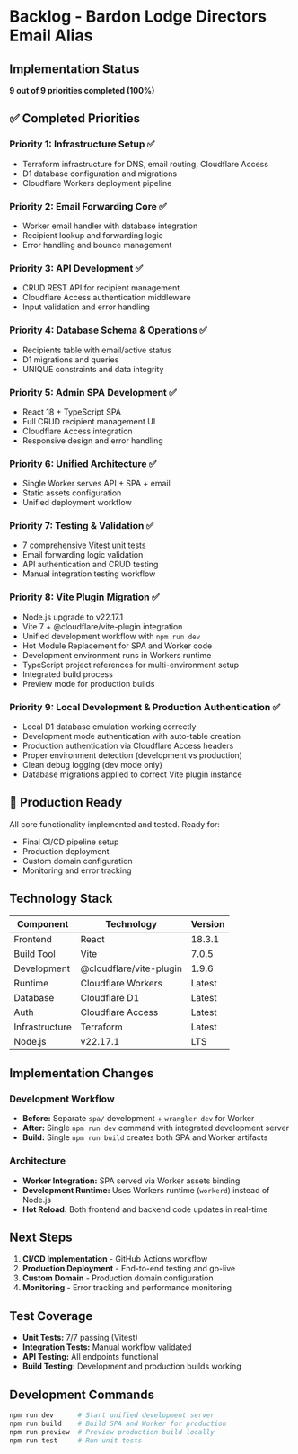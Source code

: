 # Backlog - Bardon Lodge Directors Email Alias

## Implementation Status

**9 out of 9 priorities completed (100%)**

## ✅ Completed Priorities

### Priority 1: Infrastructure Setup ✅

- Terraform infrastructure for DNS, email routing, Cloudflare Access
- D1 database configuration and migrations
- Cloudflare Workers deployment pipeline

### Priority 2: Email Forwarding Core ✅

- Worker email handler with database integration
- Recipient lookup and forwarding logic
- Error handling and bounce management

### Priority 3: API Development ✅

- CRUD REST API for recipient management
- Cloudflare Access authentication middleware
- Input validation and error handling

### Priority 4: Database Schema & Operations ✅

- Recipients table with email/active status
- D1 migrations and queries
- UNIQUE constraints and data integrity

### Priority 5: Admin SPA Development ✅

- React 18 + TypeScript SPA
- Full CRUD recipient management UI
- Cloudflare Access integration
- Responsive design and error handling

### Priority 6: Unified Architecture ✅

- Single Worker serves API + SPA + email
- Static assets configuration
- Unified deployment workflow

### Priority 7: Testing & Validation ✅

- 7 comprehensive Vitest unit tests
- Email forwarding logic validation
- API authentication and CRUD testing
- Manual integration testing workflow

### Priority 8: Vite Plugin Migration ✅

- Node.js upgrade to v22.17.1
- Vite 7 + @cloudflare/vite-plugin integration
- Unified development workflow with `npm run dev`
- Hot Module Replacement for SPA and Worker code
- Development environment runs in Workers runtime
- TypeScript project references for multi-environment setup
- Integrated build process
- Preview mode for production builds

### Priority 9: Local Development & Production Authentication ✅

- Local D1 database emulation working correctly
- Development mode authentication with auto-table creation
- Production authentication via Cloudflare Access headers
- Proper environment detection (development vs production)
- Clean debug logging (dev mode only)
- Database migrations applied to correct Vite plugin instance

## 🎯 Production Ready

All core functionality implemented and tested. Ready for:

- Final CI/CD pipeline setup
- Production deployment
- Custom domain configuration
- Monitoring and error tracking

## Technology Stack

| Component      | Technology              | Version |
| -------------- | ----------------------- | ------- |
| Frontend       | React                   | 18.3.1  |
| Build Tool     | Vite                    | 7.0.5   |
| Development    | @cloudflare/vite-plugin | 1.9.6   |
| Runtime        | Cloudflare Workers      | Latest  |
| Database       | Cloudflare D1           | Latest  |
| Auth           | Cloudflare Access       | Latest  |
| Infrastructure | Terraform               | Latest  |
| Node.js        | v22.17.1                | LTS     |

## Implementation Changes

### Development Workflow

- **Before:** Separate `spa/` development + `wrangler dev` for Worker
- **After:** Single `npm run dev` command with integrated development server
- **Build:** Single `npm run build` creates both SPA and Worker artifacts

### Architecture

- **Worker Integration:** SPA served via Worker assets binding
- **Development Runtime:** Uses Workers runtime (`workerd`) instead of Node.js
- **Hot Reload:** Both frontend and backend code updates in real-time

## Next Steps

1. **CI/CD Implementation** - GitHub Actions workflow
2. **Production Deployment** - End-to-end testing and go-live
3. **Custom Domain** - Production domain configuration
4. **Monitoring** - Error tracking and performance monitoring

## Test Coverage

- **Unit Tests:** 7/7 passing (Vitest)
- **Integration Tests:** Manual workflow validated
- **API Testing:** All endpoints functional
- **Build Testing:** Development and production builds working

## Development Commands

```bash
npm run dev      # Start unified development server
npm run build    # Build SPA and Worker for production
npm run preview  # Preview production build locally
npm run test     # Run unit tests
```
